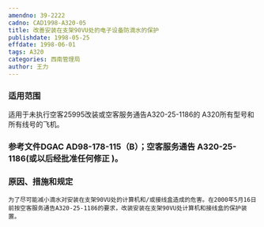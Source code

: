 ```yaml
---
amendno: 39-2222
cadno: CAD1998-A320-05
title: 改善安装在支架90VU处的电子设备防滴水的保护
publishdate: 1998-05-25
effdate: 1998-06-01
tags: A320
categories: 西南管理局
author: 王力
---
```


### 适用范围 
适用于未执行空客25995改装或空客服务通告A320-25-1186的 A320所有型号和所有线号的飞机。

<!--more-->
### 参考文件DGAC AD98-178-115（B）；空客服务通告 A320-25-1186(或以后经批准任何修正 )。

### 原因、措施和规定 
    为了尽可能减小滴水对安装在支架90VU处的计算机和/或接线盒造成的危害。在2000年5月16日前按空客服务通告A320-25-1186的要求，改装安装在支架90VU处计算机和接线盒的保护装置。
